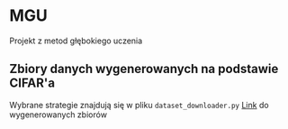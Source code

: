 # MGU
Projekt z metod głębokiego uczenia

## Zbiory danych wygenerowanych na podstawie CIFAR'a

Wybrane strategie znajdują się w pliku `dataset_downloader.py` [Link](https://drive.google.com/drive/folders/1v7gJDNNEFuEzCjVOcT1tba_ey3qtP5-0?usp=sharing) do wygenerowanych zbiorów
